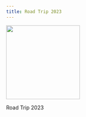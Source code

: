 ```yaml
---
title: Road Trip 2023
---
```


<div id="banner">
	<div class="inline-block" style="display:inline-block;"><a href="road_trip_2023_2.png"><img src="road_trip_2023_2.png" style="height: 200px;"></a><div><p>Road Trip 2023</p></div></div>
</div>

